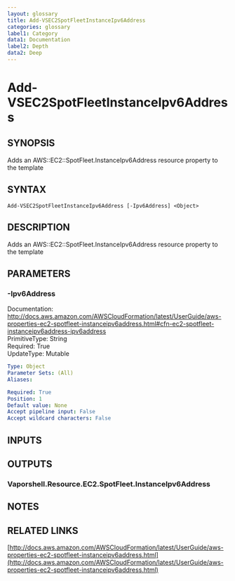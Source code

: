 ```yaml
---
layout: glossary
title: Add-VSEC2SpotFleetInstanceIpv6Address
categories: glossary
label1: Category
data1: Documentation
label2: Depth
data2: Deep
---
```


# Add-VSEC2SpotFleetInstanceIpv6Address

## SYNOPSIS
Adds an AWS::EC2::SpotFleet.InstanceIpv6Address resource property to the template

## SYNTAX

```
Add-VSEC2SpotFleetInstanceIpv6Address [-Ipv6Address] <Object>
```

## DESCRIPTION
Adds an AWS::EC2::SpotFleet.InstanceIpv6Address resource property to the template

## PARAMETERS

### -Ipv6Address
Documentation: http://docs.aws.amazon.com/AWSCloudFormation/latest/UserGuide/aws-properties-ec2-spotfleet-instanceipv6address.html#cfn-ec2-spotfleet-instanceipv6address-ipv6address    
PrimitiveType: String    
Required: True    
UpdateType: Mutable

```yaml
Type: Object
Parameter Sets: (All)
Aliases: 

Required: True
Position: 1
Default value: None
Accept pipeline input: False
Accept wildcard characters: False
```

## INPUTS

## OUTPUTS

### Vaporshell.Resource.EC2.SpotFleet.InstanceIpv6Address

## NOTES

## RELATED LINKS

[http://docs.aws.amazon.com/AWSCloudFormation/latest/UserGuide/aws-properties-ec2-spotfleet-instanceipv6address.html](http://docs.aws.amazon.com/AWSCloudFormation/latest/UserGuide/aws-properties-ec2-spotfleet-instanceipv6address.html)

